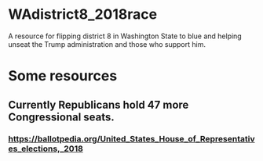 # WAdistrict8_2018race
A resource for flipping district 8 in Washington State to blue and helping unseat the Trump administration and those who support him. 

# Some resources
## Currently Republicans hold 47 more Congressional seats. 
### https://ballotpedia.org/United_States_House_of_Representatives_elections,_2018
